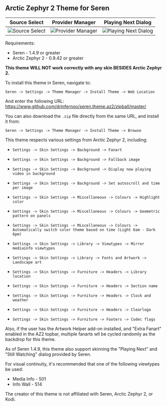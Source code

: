 
## Arctic Zephyr 2 Theme for Seren

|                  Source Select                  |               Provider Manager                     |                Playing Next Dialog                    |
|:-----------------------------------------------:|:--------------------------------------------------:|:-----------------------------------------------------:|
| ![Source Select](https://imgur.com/K0Z7M7g.jpg) | ![Provider Manager](https://imgur.com/r3EvhRq.jpg) | ![Playing Next Dialog](https://imgur.com/4koj1dd.jpg) |

Requirements:
* Seren - 1.4.9 or greater
* Arctic Zephyr 2 - 0.9.42 or greater

**This theme WILL NOT work correctly with any skin BESIDES Arctic Zephyr 2.**

To install this theme in Seren, navigate to:

`Seren -> Settings -> Theme Manager -> Install Theme -> Web Location`

And enter the following URL: https://www.github.com/drinfernoo/seren.theme.az2/zipball/master/

You can also download the `.zip` file directly from the same URL, and install it from:

`Seren -> Settings -> Theme Manager -> Install Theme -> Browse`

This theme respects various settings from Arctic Zephyr 2, including:
* `Settings -> Skin Settings -> Background -> Fanart`
* `Settings -> Skin Settings -> Background -> Fallback image`
* `Settings -> Skin Settings -> Background -> Display now playing video in background`
* `Settings -> Skin Settings -> Background -> Set autoscroll and time per image`

* `Settings -> Skin Settings -> Miscellaneous -> Colours -> Highlight color`
* `Settings -> Skin Settings -> Miscellaneous -> Colours -> Geometric pattern on panels`
* `Settings -> Skin Settings -> Miscellaneous -> Colours -> Automatically switch color theme based on time (Light 6am - Dark 6pm)`

* `Settings -> Skin Settings -> Library -> Viewtypes -> Mirror mediainfo viewtypes`
* `Settings -> Skin Settings -> Library -> Fonts and Artwork -> Landscape art`

* `Settings -> Skin Settings -> Furniture -> Headers -> Library location`
* `Settings -> Skin Settings -> Furniture -> Headers -> Section name`
* `Settings -> Skin Settings -> Furniture -> Headers -> Clock and weather`
* `Settings -> Skin Settings -> Furniture -> Headers -> Clearlogo`
* `Settings -> Skin Settings -> Furniture -> Footers -> Codec flags`

Also, if the user has the Artwork Helper add-on installed, and "Extra Fanart" enabled in the AZ2 topbar, multiple fanarts wll be cycled randomly as the backdrop for this theme.

As of Seren 1.4.9, this theme also support skinning the "Playing Next" and "Still Watching" dialog provided by Seren.

For visual continuity, it's recommended that one of the following viewtypes be used:
* Media Info - 501
* Info Wall - 514

The creator of this theme is not affiliated with Seren, Arctic Zephyr 2, or Kodi.